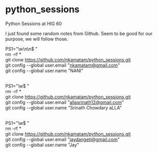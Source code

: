 # python_sessions
Python Sessions at HIG 60

I just found some random notes from Github. Seem to be good for our purpose, we will follow those.



PS1="\w\n\n$ " <br>
rm -rf * <br>
git clone https://github.com/nkamatam/python_sessions.git <br>
git config --global user.email "nkamatam@gmail.com" <br>
git config --global user.name "NANI" <br> <br>

PS1="\w$ " <br>
rm -rf * <br>
git clone https://github.com/nkamatam/python_sessions.git <br>
git config --global user.email "allasrinath12@gmail.com" <br>
git config --global user.name "Srinath Chowdary aLLA" <br> <br>



PS1="\w$ " <br>
rm -rf * <br>
git clone https://github.com/nkamatam/python_sessions.git<br>
git config --global user.email "jaydangeti@gmail.com" <br>
git config --global user.name "Jay" <br> <br>
